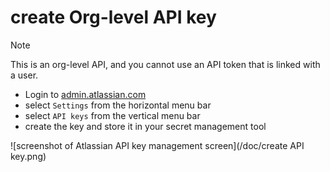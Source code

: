 # create Org-level API key

> [!NOTE]  
> This is an org-level API, and you cannot use an API token that is linked with a user.

* Login to [admin.atlassian.com](https://admin.atlassian.com/)
* select `Settings` from the horizontal menu bar
* select `API keys` from the vertical menu bar
* create the key and store it in your secret management tool

![screenshot of Atlassian API key management screen](/doc/create API key.png)